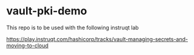 # vault-pki-demo

This repo is to be used with the following instruqt lab

https://play.instruqt.com/hashicorp/tracks/vault-managing-secrets-and-moving-to-cloud

